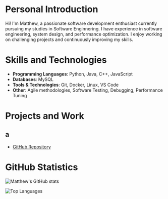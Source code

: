 # Personal Introduction
Hi! I'm Matthew, a passionate software development enthusiast currently pursuing my studies in Software Enginnering. I have experience in software engineering, system design, and performance optimization. I enjoy working on challenging projects and continuously improving my skills. 

# Skills and Technologies
- **Programming Languages**: Python, Java, C++, JavaScript
- **Databases**: MySQL
- **Tools & Technologies**: Git, Docker, Linux, VS Code
- **Other**: Agile methodologies, Software Testing, Debugging, Performance Tuning

# Projects and Work
## a

- [GitHub Repository](#)


# GitHub Statistics
![Matthew's GitHub stats](https://github-readme-stats.vercel.app/api?username=MatthewStrobel&show_icons=true&theme=radical)

![Top Languages](https://github-readme-stats.vercel.app/api/top-langs/?username=MatthewStrobel&layout=compact&theme=radical)
